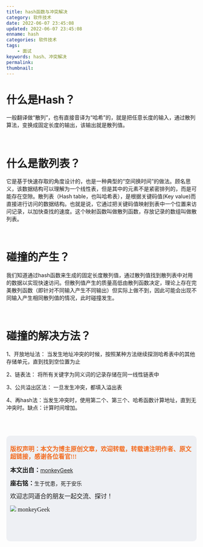 ```yaml
---
title: hash函数与冲突解决
category: 软件技术
date: 2022-06-07 23:45:08
updated: 2022-06-07 23:45:08
enname: hash
categories: 软件技术
tags:
	- 面试
keywords: hash、冲突解决
permalink:
thumbnail:
---
```


# 什么是Hash？

一般翻译做“散列”，也有直接音译为“哈希”的，就是把任意长度的输入，通过散列算法，变换成固定长度的输出，该输出就是散列值。<!--more-->

</br>

# 什么是散列表？

它是基于快速存取的角度设计的，也是一种典型的“空间换时间”的做法。顾名思义，该数据结构可以理解为一个线性表，但是其中的元素不是紧密排列的，而是可能存在空隙。散列表（Hash table，也叫哈希表），是根据关键码值(Key value)而直接进行访问的数据结构。也就是说，它通过把关键码值映射到表中一个位置来访问记录，以加快查找的速度。这个映射函数叫做散列函数，存放记录的数组叫做散列表。

</br>

# 碰撞的产生？

我们知道通过hash函数来生成的固定长度散列值，通过散列值找到散列表中对用的数据以实现快速访问。但散列值产生的质量高低由散列函数决定，理论上存在完美散列函数（即针对不同输入产生不同输出）但实际上做不到，因此可能会出现不同输入产生相同散列值的情况，此时碰撞发生。

</br>

# 碰撞的解决方法？

1、开放地址法： 当发生地址冲突的时候，按照某种方法继续探测哈希表中的其他存储单元，直到找到空位置为止

2、链表法： 将所有关键字为同义词的记录存储在同一线性链表中

3、公共溢出区法： 一旦发生冲突，都填入溢出表

4、再hash法：当发生冲突时，使用第二个、第三个、哈希函数计算地址，直到无冲突时。缺点：计算时间增加。

</br>

</br>

</br>

<script>
var _hmt = _hmt || [];
(function() {
  var hm = document.createElement("script");
  hm.src = "https://hm.baidu.com/hm.js?2f798e6b269c8a40f12bef25d7f1876d";
  var s = document.getElementsByTagName("script")[0]; 
  s.parentNode.insertBefore(hm, s);
})();
</script>

<div style="height:260px; background-color:rgb(238,240,244); padding:10px;border-radius:10px;">
    <p style="color:#f36c21;font:bold 16px/20px 'kaiTi';">
      版权声明：本文为博主原创文章，欢迎转载，转载请注明作者、原文超链接，感谢各位看官!!!
    </p>
    <p>
      <span style="font:bold 16px/20px 'kaiTi';">本文出自：</span><a href="https://monkeyGeek369.github.io">monkeyGeek</a> 
    </p>
    <p>
      <span style="font:bold 16px/20px 'kaiTi';">座右铭：</span><span>生于忧患，死于安乐</span> 
    </p>
    <p>
      <span style="font:16px/20px 'kaiTi';">欢迎志同道合的朋友一起交流、探讨！</span> 
    </p>
    <img style="height:auto; width:auto;flot:left;" src="../../../../image/monkey64.png" /><span style="font:16px/20px 'kaiTi';flot:left;">   monkeyGeek</span>


